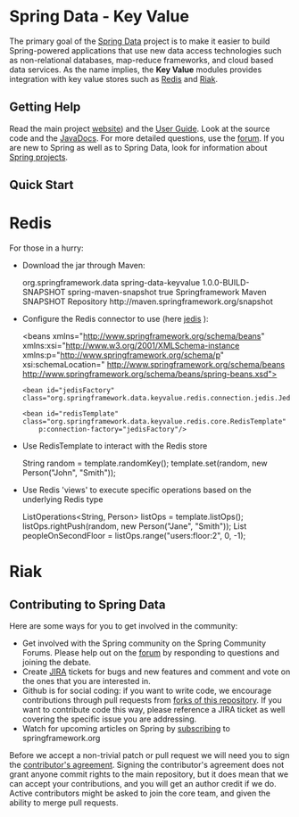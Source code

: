 Spring Data - Key Value
=======================

The primary goal of the [Spring Data](http://www.springsource.org/spring-data) project is to make it easier to build Spring-powered applications that use new data access technologies such as non-relational databases, map-reduce frameworks, and cloud based data services.
As the name implies, the **Key Value** modules provides integration with key value stores such as [Redis](http://code.google.com/p/redis/) and [Riak](http://www.basho.com/Riak.html).

Getting Help
------------

Read the main project [website](http://www.springsource.org/spring-data)) and the [User Guide](http://static.springsource.org/spring-data/datastore-keyvalue/snapshot-site/reference/html/). Look at the source code and the [JavaDocs](). For more detailed questions, use the [forum](http://forum.springsource.org/forumdisplay.php?f=80). If you are new to Spring as well as to Spring Data, look for information about [Spring projects](http://www.springsource.org/projects).

Quick Start
-----------

# Redis

For those in a hurry:


* Download the jar through Maven:

    <dependency>
      <groupId>org.springframework.data</groupId>
      <artifactId>spring-data-keyvalue</artifactId>
      <version>1.0.0-BUILD-SNAPSHOT</version>
    </dependency> 


    <repository>
      <id>spring-maven-snapshot</id>
      <snapshots><enabled>true</enabled></snapshots>
      <name>Springframework Maven SNAPSHOT Repository</name>
      <url>http://maven.springframework.org/snapshot</url>
    </repository> 


* Configure the Redis connector to use (here [jedis](https://github.com/xetorthio/jedis) ):

    <beans xmlns="http://www.springframework.org/schema/beans"
      xmlns:xsi="http://www.w3.org/2001/XMLSchema-instance 
      xmlns:p="http://www.springframework.org/schema/p"
      xsi:schemaLocation="
      http://www.springframework.org/schema/beans http://www.springframework.org/schema/beans/spring-beans.xsd">
      
      <bean id="jedisFactory" class="org.springframework.data.keyvalue.redis.connection.jedis.JedisConnectionFactory"/>
      
      <bean id="redisTemplate" class="org.springframework.data.keyvalue.redis.core.RedisTemplate"
          p:connection-factory="jedisFactory"/>
    </beans>


* Use RedisTemplate to interact with the Redis store
  
    String random = template.randomKey();
    template.set(random, new Person("John", "Smith"));


* Use Redis 'views' to execute specific operations based on the underlying Redis type

    ListOperations<String, Person> listOps = template.listOps();
    listOps.rightPush(random, new Person("Jane", "Smith"));
    List<Person> peopleOnSecondFloor = listOps.range("users:floor:2", 0, -1);


# Riak


Contributing to Spring Data
---------------------------

Here are some ways for you to get involved in the community:

* Get involved with the Spring community on the Spring Community Forums.  Please help out on the [forum](http://forum.springsource.org/forumdisplay.php?f=80) by responding to questions and joining the debate.
* Create [JIRA](https://jira.springframework.org/browse/DATAKV) tickets for bugs and new features and comment and vote on the ones that you are interested in.  
* Github is for social coding: if you want to write code, we encourage contributions through pull requests from [forks of this repository](http://help.github.com/forking/). If you want to contribute code this way, please reference a JIRA ticket as well covering the specific issue you are addressing.
* Watch for upcoming articles on Spring by [subscribing](http://www.springsource.org/node/feed) to springframework.org

Before we accept a non-trivial patch or pull request we will need you to sign the [contributor's agreement](https://support.springsource.com/spring_committer_signup).  Signing the contributor's agreement does not grant anyone commit rights to the main repository, but it does mean that we can accept your contributions, and you will get an author credit if we do.  Active contributors might be asked to join the core team, and given the ability to merge pull requests.
